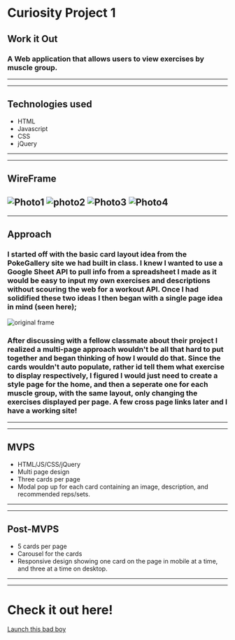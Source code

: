 # Curiosity Project 1 

## **Work it Out**
### A Web application that allows users to view exercises by muscle group.

---
---

## **Technologies used**
- HTML
- Javascript
- CSS
- jQuery
---
---

## **WireFrame**
![Photo1](wireframes/1.jpg)
![photo2](wireframes/2.jpg)
![Photo3](wireframes/3.jpg)
![Photo4](wireframes/4.jpg)
---
---

## **Approach**
### I started off with the basic card layout idea from the PokeGallery site we had built in class. I knew I wanted to use a Google Sheet API to pull info from a spreadsheet I made as it would be easy to input my own exercises and descriptions without scouring the web for a workout API. Once I had solidified these two ideas I then began with a single page idea in mind (seen here);
![original frame](wireframes/og.jpg)

### After discussing with a fellow classmate about their project I realized a multi-page approach wouldn't be all that hard to put together and began thinking of how I would do that. Since the cards wouldn't auto populate, rather id tell them what exercise to display respectively, I figured I would just need to create a style page for the home, and then a seperate one for each muscle group, with the same layout, only changing the exercises displayed per page. A few cross page links later and I have a working site!
---
---

## **MVPS**
- HTML/JS/CSS/jQuery
- Multi page design
- Three cards per page
- Modal pop up for each card containing an image, description, and recommended reps/sets.
---
---
## **Post-MVPS**
- 5 cards per page
- Carousel for the cards
- Responsive design showing one card on the page in mobile at a time, and three at a time on desktop.
---
---
# **Check it out here!**
[Launch this bad boy](https://workitout.netlify.app/pages/arms.html)